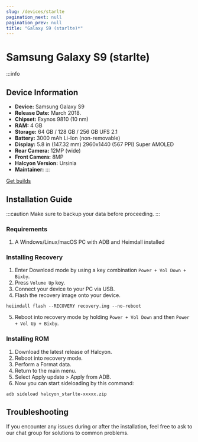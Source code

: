 ```yaml
---
slug: /devices/starlte
pagination_next: null
pagination_prev: null
title: "Galaxy S9 (starlte)*"
---
```


# Samsung Galaxy S9 (starlte)
:::info
## Device Information

- **Device:** Samsung Galaxy S9
- **Release Date:** March 2018.
- **Chipset:** 	Exynos 9810 (10 nm)
- **RAM:** 4  GB
- **Storage:** 64 GB / 128 GB / 256 GB UFS 2.1
- **Battery:** 3000 mAh Li-Ion (non-removable)
- **Display:** 5.8 in (147.32 mm) 2960x1440 (567 PPI) Super AMOLED
- **Rear Camera:** 12MP (wide)
- **Front Camera:** 8MP
- **Halcyon Version:** Ursinia
- **Maintainer:** 
:::

<a href="https://www.pling.com/p/2058150/" class="button button--primary">Get builds</a>

## Installation Guide
:::caution
Make sure to backup your data before proceeding.
:::

### Requirements
1. A Windows/Linux/macOS PC with ADB and Heimdall installed

### Installing Recovery
1. Enter Download mode by using a key combination `Power + Vol Down + Bixby`.
2. Press `Volume Up` key.
3. Connect your device to your PC via USB.
4. Flash the recovery image onto your device.
```
heiimdall flash --RECOVERY recovery.img --no-reboot
```
5. Reboot into recovery mode by holding `Power + Vol Down` and then `Power + Vol Up + Bixby`.

### Installing ROM
1. Download the latest release of Halcyon.
2. Reboot into recovery mode.
3. Perform a Format data.
4. Return to the main menu.
5. Select Apply update > Apply from ADB.
6. Now you can start sideloading by this command:
```
adb sideload halcyon_starlte-xxxxx.zip
```

## Troubleshooting

If you encounter any issues during or after the installation, feel free to ask to our chat group for solutions to common problems.